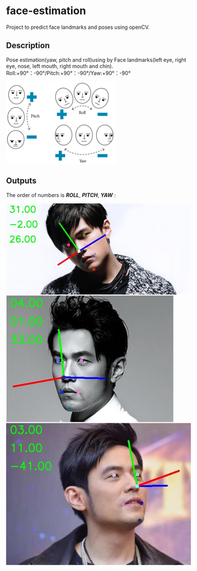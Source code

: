 # face-estimation
Project to predict face landmarks and poses using openCV.

## Description
Pose estimation(yaw, pitch and roll)using by Face landmarks(left eye, right eye, nose, left mouth, right mouth and chin).
Roll:+90°：-90°/Pitch:+90°：-90°/Yaw:+90°：-90°

![Roll Pitch Yaw.png](https://raw.githubusercontent.com/gauravsinha7/face-estimation/master/roll_pitch_yaw.png)

## Outputs

The order of numbers is ***ROLL***, ***PITCH***, ***YAW*** :
<br/>

![Sample_1.png](https://raw.githubusercontent.com/gauravsinha7/face-estimation/master/sample_1.jpg)
![Sample_2.png](https://raw.githubusercontent.com/gauravsinha7/face-estimation/master/sample_2.JPEG)
![Sample_3.png](https://raw.githubusercontent.com/gauravsinha7/face-estimation/master/sample_3.JPEG)


